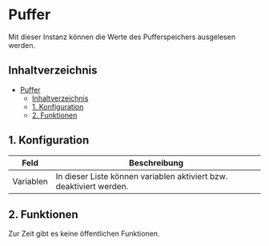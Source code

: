 # Puffer
   Mit dieser Instanz können die Werte des Pufferspeichers ausgelesen werden.
     
   ## Inhaltverzeichnis
- [Puffer](#puffer)
  - [Inhaltverzeichnis](#inhaltverzeichnis)
  - [1. Konfiguration](#1-konfiguration)
  - [2. Funktionen](#2-funktionen)
   
## 1. Konfiguration
   
   Feld | Beschreibung
   ------------ | ----------------
   Variablen | In dieser Liste können variablen aktiviert bzw. deaktiviert werden.

## 2. Funktionen
  Zur Zeit gibt es keine öffentlichen Funktionen.


  